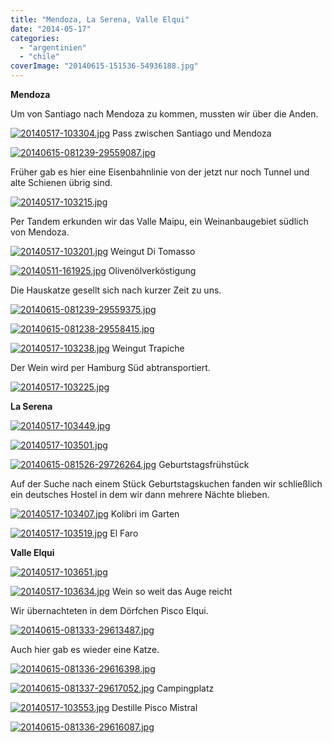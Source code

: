 ```yaml
---
title: "Mendoza, La Serena, Valle Elqui"
date: "2014-05-17"
categories: 
  - "argentinien"
  - "chile"
coverImage: "20140615-151536-54936188.jpg"
---
```


**Mendoza**

Um von Santiago nach Mendoza zu kommen, mussten wir über die Anden.

[![20140517-103304.jpg](images/20140517-103304.jpg)](https://hafenstrand.wordpress.com/wp-content/uploads/2014/05/20140517-103304.jpg) Pass zwischen Santiago und Mendoza

[![20140615-081239-29559087.jpg](images/20140615-081239-29559087.jpg)](https://hafenstrand.wordpress.com/wp-content/uploads/2014/06/20140615-081239-29559087.jpg)

Früher gab es hier eine Eisenbahnlinie von der jetzt nur noch Tunnel und alte Schienen übrig sind.

[![20140517-103215.jpg](images/20140517-103215.jpg)](https://hafenstrand.wordpress.com/wp-content/uploads/2014/05/20140517-103215.jpg)

Per Tandem erkunden wir das Valle Maipu, ein Weinanbaugebiet südlich von Mendoza.

[![20140517-103201.jpg](images/20140517-103201.jpg)](https://hafenstrand.wordpress.com/wp-content/uploads/2014/05/20140517-103201.jpg) Weingut Di Tomasso

[![20140511-161925.jpg](images/20140511-161925.jpg)](https://hafenstrand.wordpress.com/wp-content/uploads/2014/05/20140511-161925.jpg) Olivenölverköstigung

Die Hauskatze gesellt sich nach kurzer Zeit zu uns.

[![20140615-081239-29559375.jpg](images/20140615-081239-29559375.jpg)](https://hafenstrand.wordpress.com/wp-content/uploads/2014/06/20140615-081239-29559375.jpg)

[![20140615-081238-29558415.jpg](images/20140615-081238-29558415.jpg)](https://hafenstrand.wordpress.com/wp-content/uploads/2014/06/20140615-081238-29558415.jpg)

[![20140517-103238.jpg](images/20140517-103238.jpg)](https://hafenstrand.wordpress.com/wp-content/uploads/2014/05/20140517-103238.jpg) Weingut Trapiche

Der Wein wird per Hamburg Süd abtransportiert.

[![20140517-103225.jpg](images/20140517-103225.jpg)](https://hafenstrand.wordpress.com/wp-content/uploads/2014/05/20140517-103225.jpg)

**La Serena**

[![20140517-103449.jpg](images/20140517-103449.jpg)](https://hafenstrand.wordpress.com/wp-content/uploads/2014/05/20140517-103449.jpg)

[![20140517-103501.jpg](images/20140517-103501.jpg)](https://hafenstrand.wordpress.com/wp-content/uploads/2014/05/20140517-103501.jpg)

[![20140615-081526-29726264.jpg](images/20140615-081526-29726264.jpg)](https://hafenstrand.wordpress.com/wp-content/uploads/2014/06/20140615-081526-29726264.jpg) Geburtstagsfrühstück

Auf der Suche nach einem Stück Geburtstagskuchen fanden wir schließlich ein deutsches Hostel in dem wir dann mehrere Nächte blieben.

[![20140517-103407.jpg](images/20140517-103407.jpg)](https://hafenstrand.wordpress.com/wp-content/uploads/2014/05/20140517-103407.jpg) Kolibri im Garten

[![20140517-103519.jpg](images/20140517-103519.jpg)](https://hafenstrand.wordpress.com/wp-content/uploads/2014/05/20140517-103519.jpg) El Faro

**Valle Elqui**

[![20140517-103651.jpg](images/20140517-103651.jpg)](https://hafenstrand.wordpress.com/wp-content/uploads/2014/05/20140517-103651.jpg)

[![20140517-103634.jpg](images/20140517-103634.jpg)](https://hafenstrand.wordpress.com/wp-content/uploads/2014/05/20140517-103634.jpg) Wein so weit das Auge reicht

Wir übernachteten in dem Dörfchen Pisco Elqui.

[![20140615-081333-29613487.jpg](images/20140615-081333-29613487.jpg)](https://hafenstrand.wordpress.com/wp-content/uploads/2014/06/20140615-081333-29613487.jpg)

Auch hier gab es wieder eine Katze.

[![20140615-081336-29616398.jpg](images/20140615-081336-29616398.jpg)](https://hafenstrand.wordpress.com/wp-content/uploads/2014/06/20140615-081336-29616398.jpg)

[![20140615-081337-29617052.jpg](images/20140615-081337-29617052.jpg)](https://hafenstrand.wordpress.com/wp-content/uploads/2014/06/20140615-081337-29617052.jpg) Campingplatz

[![20140517-103553.jpg](images/20140517-103553.jpg)](https://hafenstrand.wordpress.com/wp-content/uploads/2014/05/20140517-103553.jpg) Destille Pisco Mistral

[![20140615-081336-29616087.jpg](images/20140615-081336-29616087.jpg)](https://hafenstrand.wordpress.com/wp-content/uploads/2014/06/20140615-081336-29616087.jpg)
